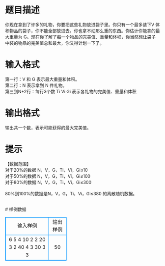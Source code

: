 # 

 
 # 题目描述 
<p>
你现在拿到了许多的礼物，你要把这些礼物放进袋子里。你只有一个最多装下V 体积物品的袋子，你不能全部放进去。你也拿不动那么重的东西。你估计你能拿的最大重量为 G。现在你了解了每一个物品的完美值、重量和体积，你当然想让袋子中装的物品的完美值总和最大，你又得计划一下了。</p> 

 
 # 输入格式 
<p>
第一行：V 和 G 表示最大重量和体积。<br>第二行：N 表示拿到 N 件礼物。<br>第三到N+2行：每行3个数 Ti Vi Gi 表示各礼物的完美值、重量和体积<br></p> 

 
 # 输出格式 
<p>
输出共一个数，表示可能获得的最大完美值。</p> 

 
 # 提示 
<p>
【数据范围】<br>对于20%的数据 N，V，G，Ti，Vi，Gi≤10<br>对于50%的数据 N，V，G，Ti，Vi，Gi≤100<br>对于80%的数据 N，V，G，Ti，Vi，Gi≤300<br><br>80%到100%的数据是N，V，G，Ti，Vi，Gi≤380 的离散随机数据。<br><br></p> 
# 样例数据
<style>
        table,table tr th, table tr td { border:1px solid #0094ff; }
        table { width: 200px; min-height: 25px; line-height: 25px; text-align: center; border-collapse: collapse;}   
    </style>
<table>
	<tr>
		<td>输入样例</td>
		<td>输出样例</td>
	</tr>
<tr><td>6 5
4
10 2 2
20 3 2
40 4 3
30 3 3
</td><td>50</td></tr></table>
